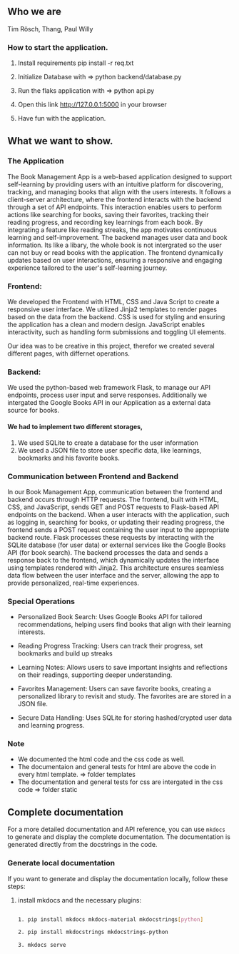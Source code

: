 ## Who we are
Tim Rösch, 
Thang, 
Paul Willy


### How to start the application.

1. Install requirements pip install -r req.txt

2. Initialize Database with =>  python backend/database.py

3. Run the flaks application with => python api.py 

4. Open this link http://127.0.0.1:5000 in your browser

5. Have fun with the application.


## What we want to show.

### The Application
The Book Management App is a web-based application designed to support self-learning by providing users with an intuitive platform for discovering, tracking, and managing books that align with the users interests. It follows a client-server architecture, where the frontend interacts with the backend through a set of API endpoints. This interaction enables users to perform actions like searching for books, saving their favorites, tracking their reading progress, and recording key learnings from each book. By integrating a feature like reading streaks, the app motivates continuous learning and self-improvement. The backend manages user data and book information. Its like a libary, the whole book is not intergrated so the user can not buy or read books with the application. The frontend dynamically updates based on user interactions, ensuring a responsive and engaging experience tailored to the user's self-learning journey.

### Frontend:
We developed the Frontend with HTML, CSS and Java Script to create a responsive user interface.
We utilized Jinja2 templates to render pages based on the data from the backend.
CSS is used for styling and ensuring the application has a clean and modern design.
JavaScript enables interactivity, such as handling form submissions and toggling UI elements.

Our idea was to be creative in this project, therefor we created several different pages, with differnet operations.

### Backend:

We used the python-based web framework Flask, to manage our API endpoints, process user input and serve responses.
Additionally we intergated the Google Books API in our Application as a external data source for books.

#### We had to implement two different storages, 

1. We used SQLite to create a database for the user information
2. We used a JSON file to store user specific data, like learnings, bookmarks and his favorite books.



### Communication between Frontend and Backend

In our Book Management App, communication between the frontend and backend occurs through HTTP requests. The frontend, built with HTML, CSS, and JavaScript, sends GET and POST requests to Flask-based API endpoints on the backend. When a user interacts with the application, such as logging in, searching for books, or updating their reading progress, the frontend sends a POST request containing the user input to the appropriate backend route. Flask processes these requests by interacting with the SQLite database (for user data) or external services like the Google Books API (for book search). The backend processes the data and sends a response back to the frontend, which dynamically updates the interface using templates rendered with Jinja2. This architecture ensures seamless data flow between the user interface and the server, allowing the app to provide personalized, real-time experiences.

### Special Operations 

- Personalized Book Search: Uses Google Books API for tailored recommendations, helping users find books that align with their learning interests.

- Reading Progress Tracking: Users can track their progress, set bookmarks and build up streaks

- Learning Notes: Allows users to save important insights and reflections on their readings, supporting deeper understanding.

- Favorites Management: Users can save favorite books, creating a personalized library to revisit and study. The favorites are are stored in a JSON file.

- Secure Data Handling: Uses SQLite for storing hashed/crypted user data and learning progress.

### Note 
- We documented the html code and the css code as well. 
- The documentaion and general tests for html are above the code in every html template. => folder templates
- The documentation and general tests for css are intergated in the css code => folder static

## Complete documentation

For a more detailed documentation and API reference, you can use `mkdocs` to generate and display the complete documentation. The documentation is generated directly from the docstrings in the code.

### Generate local documentation

If you want to generate and display the documentation locally, follow these steps:

1. install mkdocs and the necessary plugins:
   ```bash
   
   1. pip install mkdocs mkdocs-material mkdocstrings[python]

   2. pip install mkdocstrings mkdocstrings-python

   3. mkdocs serve


